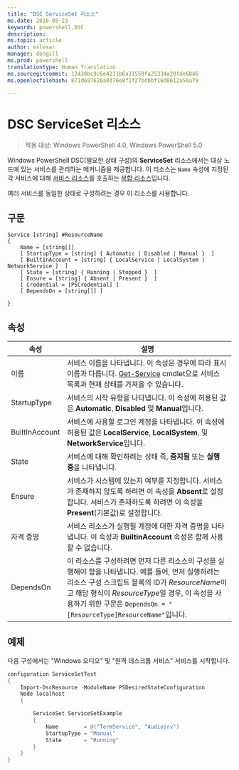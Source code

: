 ```yaml
---
title: "DSC ServiceSet 리소스"
ms.date: 2016-05-23
keywords: powershell,DSC
description: 
ms.topic: article
author: eslesar
manager: dongill
ms.prod: powershell
translationtype: Human Translation
ms.sourcegitcommit: 12438bc9c6e4211b6a31550fa25334a20fde6846
ms.openlocfilehash: 871d697626a0376e8f1f27bdbbf16d8612a56a79

---
```


# DSC ServiceSet 리소스

> 적용 대상: Windows PowerShell 4.0, Windows PowerShell 5.0


Windows PowerShell DSC(필요한 상태 구성)의 **ServiceSet** 리소스에서는 대상 노드에 있는 서비스를 관리하는 메커니즘을 제공합니다. 이 리소스는 `Name` 속성에 지정된 각 서비스에 대해 [서비스 리소스](serviceResource.md)를 호출하는 [복합 리소스](authoringResourceComposite.md)입니다.

여러 서비스를 동일한 상태로 구성하려는 경우 이 리소스를 사용합니다.

## 구문

```
Service [string] #ResourceName
{
    Name = [string[]]
    [ StartupType = [string] { Automatic | Disabled | Manual }  ]
    [ BuiltInAccount = [string] { LocalService | LocalSystem | NetworkService }  ]
    [ State = [string] { Running | Stopped }  ]
    [ Ensure = [string] { Absent | Present }  ]
    [ Credential = [PSCredential] ]
    [ DependsOn = [string[]] ]
    
}
```

## 속성

|  속성  |  설명   | 
|---|---| 
| 이름| 서비스 이름을 나타냅니다. 이 속성은 경우에 따라 표시 이름과 다릅니다. [Get-Service](https://technet.microsoft.com/en-us/library/hh849804.aspx) cmdlet으로 서비스 목록과 현재 상태를 가져올 수 있습니다.|
| StartupType| 서비스의 시작 유형을 나타냅니다. 이 속성에 허용된 값은 **Automatic**, **Disabled** 및 **Manual**입니다.|  
| BuiltInAccount| 서비스에 사용할 로그인 계정을 나타냅니다. 이 속성에 허용된 값은 **LocalService**, **LocalSystem**, 및 **NetworkService**입니다.| 
| State| 서비스에 대해 확인하려는 상태 즉, **중지됨** 또는 **실행 중**을 나타냅니다.| 
| Ensure| 서비스가 시스템에 있는지 여부를 지정합니다. 서비스가 존재하지 않도록 하려면 이 속성을 **Absent**로 설정합니다. 서비스가 존재하도록 하려면 이 속성을 **Present**(기본값)로 설정합니다.|
| 자격 증명| 서비스 리소스가 실행될 계정에 대한 자격 증명을 나타냅니다. 이 속성과 **BuiltinAccount** 속성은 함께 사용할 수 없습니다.| 
| DependsOn| 이 리소스를 구성하려면 먼저 다른 리소스의 구성을 실행해야 함을 나타냅니다. 예를 들어, 먼저 실행하려는 리소스 구성 스크립트 블록의 ID가 *ResourceName*이고 해당 형식이 *ResourceType*일 경우, 이 속성을 사용하기 위한 구문은 `DependsOn = "[ResourceType]ResourceName"`입니다.| 



## 예제

다음 구성에서는 "Windows 오디오" 및 "원격 데스크톱 서비스" 서비스를 시작합니다.

```powershell
configuration ServiceSetTest
{
    Import-DscResource -ModuleName PSDesiredStateConfiguration
    Node localhost
    {

        ServiceSet ServiceSetExample
        {
            Name        = @("TermService", "Audiosrv")
            StartupType = "Manual"
            State       = "Running"
        } 
    }
}
```




<!--HONumber=Aug16_HO3-->



